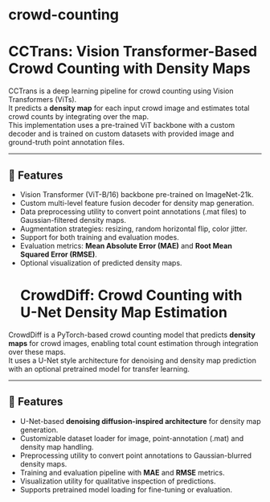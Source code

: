 # crowd-counting
# CCTrans: Vision Transformer-Based Crowd Counting with Density Maps

CCTrans is a deep learning pipeline for crowd counting using Vision Transformers (ViTs).  
It predicts a **density map** for each input crowd image and estimates total crowd counts by integrating over the map.  
This implementation uses a pre-trained ViT backbone with a custom decoder and is trained on custom datasets with provided image and ground-truth point annotation files.

---

## 📑 Features

- Vision Transformer (ViT-B/16) backbone pre-trained on ImageNet-21k.
- Custom multi-level feature fusion decoder for density map generation.
- Data preprocessing utility to convert point annotations (.mat files) to Gaussian-filtered density maps.
- Augmentation strategies: resizing, random horizontal flip, color jitter.
- Support for both training and evaluation modes.
- Evaluation metrics: **Mean Absolute Error (MAE)** and **Root Mean Squared Error (RMSE)**.
- Optional visualization of predicted density maps.
  # CrowdDiff: Crowd Counting with U-Net Density Map Estimation

CrowdDiff is a PyTorch-based crowd counting model that predicts **density maps** for crowd images, enabling total count estimation through integration over these maps.  
It uses a U-Net style architecture for denoising and density map prediction with an optional pretrained model for transfer learning.

---

## 📑 Features

- U-Net-based **denoising diffusion-inspired architecture** for density map generation.
- Customizable dataset loader for image, point-annotation (.mat) and density map handling.
- Preprocessing utility to convert point annotations to Gaussian-blurred density maps.
- Training and evaluation pipeline with **MAE** and **RMSE** metrics.
- Visualization utility for qualitative inspection of predictions.
- Supports pretrained model loading for fine-tuning or evaluation.
